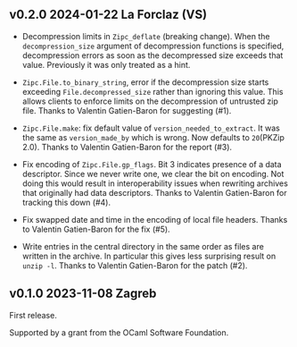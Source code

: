 v0.2.0 2024-01-22 La Forclaz (VS)
---------------------------------

- Decompression limits in `Zipc_deflate` (breaking change). When the
  `decompression_size` argument of decompression functions is
  specified, decompression errors as soon as the decompressed size
  exceeds that value. Previously it was only treated as a hint.

- `Zipc.File.to_binary_string`, error if the decompression size starts
  exceeding `File.decompressed_size` rather than ignoring this value.
  This allows clients to enforce limits on the decompression of
  untrusted zip file. Thanks to Valentin Gatien-Baron for suggesting (#1).

- `Zipc.File.make`: fix default value of `version_needed_to_extract`. It
  was the same as `version_made_by` which is wrong. Now defaults
  to `20`(PKZip 2.0). Thanks to Valentin Gatien-Baron for the report (#3).

- Fix encoding of `Zipc.File.gp_flags`. Bit 3 indicates presence of a
  data descriptor. Since we never write one, we clear the bit on
  encoding. Not doing this would result in interoperability issues
  when rewriting archives that originally had data descriptors. Thanks
  to Valentin Gatien-Baron for tracking this down (#4).

- Fix swapped date and time in the encoding of local file headers.
  Thanks to Valentin Gatien-Baron for the fix (#5).

- Write entries in the central directory in the same order as files
  are written in the archive. In particular this gives less
  surprising result on `unzip -l`. Thanks to Valentin Gatien-Baron
  for the patch (#2).

v0.1.0 2023-11-08 Zagreb
------------------------

First release.

Supported by a grant from the OCaml Software Foundation.
